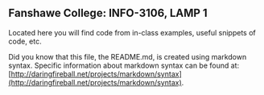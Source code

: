 Fanshawe College: INFO-3106, LAMP 1
-----------------------------------

Located here you will find code from in-class examples, useful snippets of code, etc.

Did you know that this file, the README.md, is created using markdown syntax. Specific information about markdown syntax can be found at: [http://daringfireball.net/projects/markdown/syntax](http://daringfireball.net/projects/markdown/syntax).